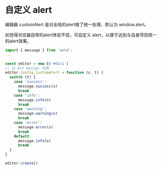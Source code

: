 # 自定义 alert

编辑器 customAlert 是对全局的alert做了统一处理，默认为 window.alert。

如觉得浏览器自带的alert体验不佳，可自定义 alert，以便于达到与自身项目统一的alert效果。

```js
import { message } from 'antd';
...

const editor = new E('#div1')
// 以 Ant Design 为例
editor.config.customAlert = function (s, t) {
  switch (t) {
    case 'success':
      message.success(s)
      break
    case 'info':
      message.info(s)
      break
    case 'warning':
      message.warning(s)
      break
    case 'error':
      message.error(s)
      break
    default:
      message.info(s)
      break
  }
}

editor.create()
```
